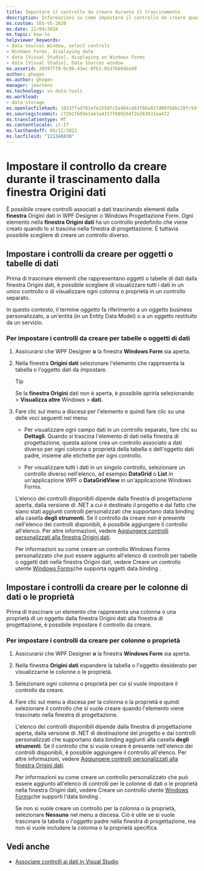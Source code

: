 ```yaml
---
title: Impostare il controllo da creare durante il trascinamento
description: Informazioni su come impostare il controllo da creare quando si trascina dalla finestra Origini dati in WPF Designer o Windows Progettazione Form in Visual Studio.
ms.custom: SEO-VS-2020
ms.date: 11/04/2016
ms.topic: how-to
helpviewer_keywords:
- Data Sources Window, select controls
- Windows Forms, displaying data
- data [Visual Studio], displaying on Windows Forms
- data [Visual Studio], Data Sources window
ms.assetid: 20597ff8-0c98-43ec-8fb1-05376804ba48
author: ghogen
ms.author: ghogen
manager: jmartens
ms.technology: vs-data-tools
ms.workload:
- data-storage
ms.openlocfilehash: 1033ffad781efe15507c5a484cd83f88a837d00fb6bc28fc5df78404076d6361
ms.sourcegitcommit: c72b2f603e1eb3a4157f00926df2e263831ea472
ms.translationtype: MT
ms.contentlocale: it-IT
ms.lasthandoff: 08/12/2021
ms.locfileid: "121346830"
---
```

# <a name="set-the-control-to-be-created-when-dragging-from-the-data-sources-window"></a>Impostare il controllo da creare durante il trascinamento dalla finestra Origini dati

È possibile creare controlli associati a dati trascinando elementi dalla **finestra** Origini dati in WPF Designer o Windows Progettazione Form. Ogni elemento nella **finestra Origini dati** ha un controllo predefinito che viene creato quando lo si trascina nella finestra di progettazione. È tuttavia possibile scegliere di creare un controllo diverso.

## <a name="set-the-controls-to-be-created-for-data-tables-or-objects"></a>Impostare i controlli da creare per oggetti o tabelle di dati

Prima di trascinare elementi che rappresentano  oggetti o tabelle di dati dalla finestra Origini dati, è possibile scegliere di visualizzare tutti i dati in un unico controllo o di visualizzare ogni colonna o proprietà in un controllo separato.

In questo contesto, il termine *oggetto* fa riferimento a un oggetto business personalizzato, a un'entità (in un Entity Data Model) o a un oggetto restituito da un servizio.

### <a name="to-set-the-controls-to-be-created-for-data-tables-or-objects"></a>Per impostare i controlli da creare per tabelle o oggetti di dati

1. Assicurarsi che WPF Designer **o** la finestra **Windows Form** sia aperta.

2. Nella finestra **Origini dati** selezionare l'elemento che rappresenta la tabella o l'oggetto dati da impostare.

   > [!TIP]
   > Se la **finestra Origini** dati non è aperta, è possibile aprirla selezionando   >  **Visualizza altre** Windows  >  **dati**.

3. Fare clic sul menu a discesa per l'elemento e quindi fare clic su una delle voci seguenti nel menu:

    - Per visualizzare ogni campo dati in un controllo separato, fare clic su **Dettagli**. Quando si trascina l'elemento di dati nella finestra di progettazione, questa azione crea un controllo associato a dati diverso per ogni colonna o proprietà della tabella o dell'oggetto dati padre, insieme alle etichette per ogni controllo.

    - Per visualizzare tutti i dati in un singolo controllo, selezionare un controllo diverso nell'elenco, ad esempio **DataGrid** o **List** in un'applicazione WPF o **DataGridView** in un'applicazione Windows Forms.

    L'elenco dei controlli disponibili dipende dalla finestra di progettazione aperta, dalla versione di .NET a cui è destinato il progetto e dal fatto che siano stati aggiunti controlli personalizzati che supportano data binding alla casella **degli strumenti**. Se il controllo da creare non è presente nell'elenco dei controlli disponibili, è possibile aggiungere il controllo all'elenco. Per altre informazioni, vedere [Aggiungere controlli personalizzati alla finestra Origini dati](../data-tools/add-custom-controls-to-the-data-sources-window.md).

    Per informazioni su come creare un controllo Windows Forms personalizzato che può essere aggiunto all'elenco di controlli per tabelle o oggetti dati nella finestra Origini dati, vedere Creare un controllo utente [Windows Forms](../data-tools/create-a-windows-forms-user-control-that-supports-complex-data-binding.md)che supporta oggetti data binding . 

## <a name="set-the-controls-to-be-created-for-data-columns-or-properties"></a>Impostare i controlli da creare per le colonne di dati o le proprietà

Prima di trascinare un elemento che rappresenta una  colonna o una proprietà di un oggetto dalla finestra Origini dati alla finestra di progettazione, è possibile impostare il controllo da creare.

### <a name="to-set-the-controls-to-be-created-for-columns-or-properties"></a>Per impostare i controlli da creare per colonne o proprietà

1. Assicurarsi che WPF Designer **o** la finestra **Windows Form** sia aperta.

2. Nella finestra **Origini dati** espandere la tabella o l'oggetto desiderato per visualizzarne le colonne o le proprietà.

3. Selezionare ogni colonna o proprietà per cui si vuole impostare il controllo da creare.

4. Fare clic sul menu a discesa per la colonna o la proprietà e quindi selezionare il controllo che si vuole creare quando l'elemento viene trascinato nella finestra di progettazione.

     L'elenco dei controlli disponibili dipende dalla finestra di progettazione aperta, dalla versione di .NET di destinazione del progetto e dai controlli personalizzati che supportano data binding aggiunti alla casella **degli strumenti**. Se il controllo che si vuole creare è presente nell'elenco dei controlli disponibili, è possibile aggiungere il controllo all'elenco. Per altre informazioni, vedere [Aggiungere controlli personalizzati alla finestra Origini dati](../data-tools/add-custom-controls-to-the-data-sources-window.md).

     Per informazioni su come creare un controllo personalizzato che può essere aggiunto  all'elenco di controlli per le colonne di dati o le proprietà nella finestra Origini dati, vedere Creare un controllo utente [Windows Forms](../data-tools/create-a-windows-forms-user-control-that-supports-simple-data-binding.md)che supporti l'data binding .

     Se non si vuole creare un controllo per la colonna o la proprietà, selezionare **Nessuno** nel menu a discesa. Ciò è utile se si vuole trascinare la tabella o l'oggetto padre nella finestra di progettazione, ma non si vuole includere la colonna o la proprietà specifica.

## <a name="see-also"></a>Vedi anche

- [Associare controlli ai dati in Visual Studio](../data-tools/bind-controls-to-data-in-visual-studio.md)
